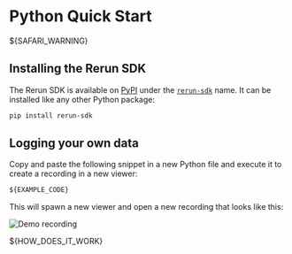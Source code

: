 # Python Quick Start

${SAFARI_WARNING}

## Installing the Rerun SDK

The Rerun SDK is available on [PyPI](https://pypi.org/) under the
[`rerun-sdk`](https://pypi.org/project/rerun-sdk/) name. It can be installed like any other
Python package:

```sh
pip install rerun-sdk
```

## Logging your own data

Copy and paste the following snippet in a new Python file and execute it to create a recording in a new viewer:

```python
${EXAMPLE_CODE}
```

This will spawn a new viewer and open a new recording that looks like this:

![Demo recording](https://static.rerun.io/quickstart2_simple_cube/632a8f1c79f70a2355fad294fe085291fcf3a8ae/768w.png)

${HOW_DOES_IT_WORK}
